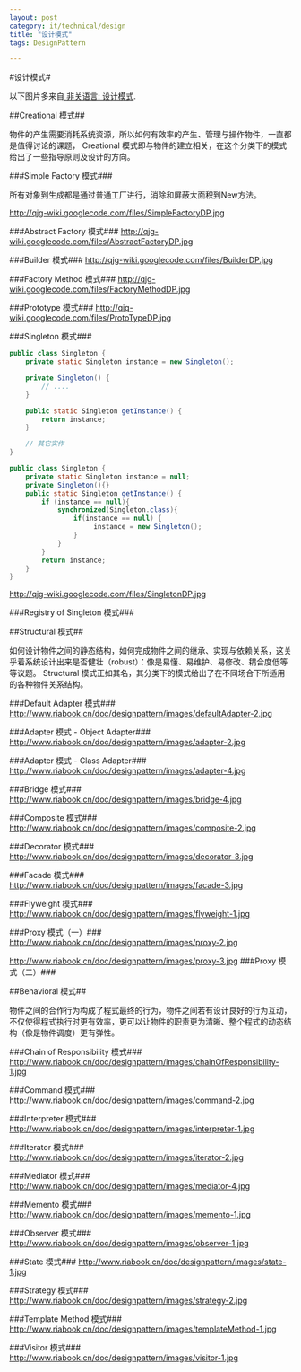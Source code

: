 ```yaml
---
layout: post
category: it/technical/design
title: "设计模式"
tags: DesignPattern

---
```





#设计模式#

以下图片多来自[ 非关语言: 设计模式](http://www.riabook.cn/doc/designpattern/).

##Creational 模式##

物件的产生需要消耗系统资源，所以如何有效率的产生、管理与操作物件，一直都是值得讨论的课题， Creational 模式即与物件的建立相关，在这个分类下的模式给出了一些指导原则及设计的方向。

###Simple Factory 模式###

所有对象到生成都是通过普通工厂进行，消除和屏蔽大面积到New方法。

http://qjg-wiki.googlecode.com/files/SimpleFactoryDP.jpg

###Abstract Factory 模式###
http://qjg-wiki.googlecode.com/files/AbstractFactoryDP.jpg

###Builder 模式###
http://qjg-wiki.googlecode.com/files/BuilderDP.jpg

###Factory Method 模式###
http://qjg-wiki.googlecode.com/files/FactoryMethodDP.jpg

###Prototype 模式###
http://qjg-wiki.googlecode.com/files/ProtoTypeDP.jpg

###Singleton 模式###

```java
public class Singleton {
    private static Singleton instance = new Singleton();

    private Singleton() {
        // ....
    }

    public static Singleton getInstance() {
        return instance;
    }

    // 其它实作
}
```



```java
public class Singleton {
    private static Singleton instance = null;
    private Singleton(){}
    public static Singleton getInstance() {
        if (instance == null){
            synchronized(Singleton.class){
                if(instance == null) {
                     instance = new Singleton();
                }
            }
        }
        return instance;
    }
}
```


http://qjg-wiki.googlecode.com/files/SingletonDP.jpg

###Registry of Singleton 模式###

##Structural 模式##

如何设计物件之间的静态结构，如何完成物件之间的继承、实现与依赖关系，这关乎着系统设计出来是否健壮（robust）：像是易懂、易维护、易修改、耦合度低等等议题。
Structural 模式正如其名，其分类下的模式给出了在不同场合下所适用的各种物件关系结构。

###Default Adapter 模式###
http://www.riabook.cn/doc/designpattern/images/defaultAdapter-2.jpg

###Adapter 模式 - Object Adapter###
http://www.riabook.cn/doc/designpattern/images/adapter-2.jpg

###Adapter 模式 - Class Adapter###
http://www.riabook.cn/doc/designpattern/images/adapter-4.jpg

###Bridge 模式###
http://www.riabook.cn/doc/designpattern/images/bridge-4.jpg

###Composite 模式###
http://www.riabook.cn/doc/designpattern/images/composite-2.jpg

###Decorator 模式###
http://www.riabook.cn/doc/designpattern/images/decorator-3.jpg

###Facade 模式###
http://www.riabook.cn/doc/designpattern/images/facade-3.jpg

###Flyweight 模式###
http://www.riabook.cn/doc/designpattern/images/flyweight-1.jpg

###Proxy 模式（一）###
http://www.riabook.cn/doc/designpattern/images/proxy-2.jpg

http://www.riabook.cn/doc/designpattern/images/proxy-3.jpg
###Proxy 模式（二）###

##Behavioral 模式##

物件之间的合作行为构成了程式最终的行为，物件之间若有设计良好的行为互动，不仅使得程式执行时更有效率，更可以让物件的职责更为清晰、整个程式的动态结构（像是物件调度）更有弹性。

###Chain of Responsibility 模式###
http://www.riabook.cn/doc/designpattern/images/chainOfResponsibility-1.jpg

###Command 模式###
http://www.riabook.cn/doc/designpattern/images/command-2.jpg

###Interpreter 模式###
http://www.riabook.cn/doc/designpattern/images/interpreter-1.jpg

###Iterator 模式###
http://www.riabook.cn/doc/designpattern/images/iterator-2.jpg

###Mediator 模式###
http://www.riabook.cn/doc/designpattern/images/mediator-4.jpg

###Memento 模式###
http://www.riabook.cn/doc/designpattern/images/memento-1.jpg

###Observer 模式###
http://www.riabook.cn/doc/designpattern/images/observer-1.jpg

###State 模式###
http://www.riabook.cn/doc/designpattern/images/state-1.jpg

###Strategy 模式###
http://www.riabook.cn/doc/designpattern/images/strategy-2.jpg

###Template Method 模式###
http://www.riabook.cn/doc/designpattern/images/templateMethod-1.jpg

###Visitor 模式###
http://www.riabook.cn/doc/designpattern/images/visitor-1.jpg
